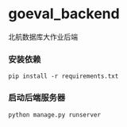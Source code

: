 # goeval_backend
北航数据库大作业后端

### 安装依赖
```shell
pip install -r requirements.txt
```

### 启动后端服务器
``` shell
python manage.py runserver
```